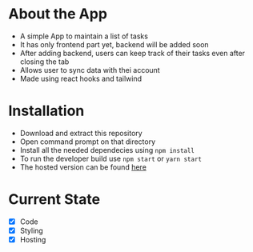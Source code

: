 # About the App

- A simple App to maintain a list of tasks
- It has only frontend part yet, backend will be added soon
- After adding backend, users can keep track of their tasks even after closing the tab
- Allows user to sync data with thei account 
- Made using react hooks and tailwind

# Installation
- Download and extract this repository
- Open command prompt on that directory
- Install all the needed dependecies using `npm install`
- To run the developer build use `npm start` or `yarn start`
- The hosted version can be found [here](https://todo-react-23.netlify.app/)


 # Current State
 - [X] Code
 - [X] Styling
 - [X] Hosting 
